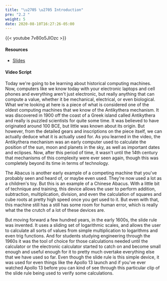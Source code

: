 ```yaml
---
title: "\u2705 \u2705 Introduction"
pre: "2.2 "
weight: 5
date: 2020-08-10T16:27:26-05:00
---
```


{{< youtube 7v80o5JIOzc >}}

#### Resources

* [Slides](../slides/2-Early-Computing-Machines.pdf)

#### Video Script

Today we're going to be learning about historical computing machines. Now, computers like we know today with your electronic laptops and cell phones and everything aren't just electronic, but really anything that can compute a value, whether it be mechanical, electrical, or even biological. What we're looking at here is a piece of what is considered one of the oldest computing machines that we know of the Antikythera mechanism. It was discovered in 1900 off the coast of a Greek island called Antikythera and really is puzzled scientists for quite some time. It was believed to have originated around 100 BCE, but little was known about its origin. But however, from the detailed gears and inscriptions on the piece itself, we can actually deduce what it is actually used for. As you learned in the video, the Antikythera mechanism was an early computer used to calculate the position of the sun, moon and planets in the sky, as well as important dates and eclipses. Now, after this period of time, it wasn't until the 14th century that mechanisms of this complexity were ever seen again, though this was completely beyond its time in terms of technology. 

The Abacus is another early example of a competing machine that you've probably seen and heard of, or maybe even used. They're now used a lot as a children's toy. But this is an example of a Chinese Abacus. With a little bit of technique and training, this device allows the user to perform addition, subtraction, multiplication, division, and even the calculation of squares and cube roots at pretty high speed once you get used to it. But even with that, this machine still has a still has some room for human error, which is really what the the crutch of a lot of these devices are. 

But moving forward a few hundred years, in the early 1600s, the slide rule was invented. It uses a sliding set of logarithmic scales, and allows the user to calculate all sorts of values from simple multiplication to logarithms and even trig functions. And for students studying engineering through the 1960s it was the tool of choice for those calculations needed until the calculator or the electronic calculator started to catch on and become small enough and useful enough for it to pretty much overtake everything else that we have used so far. Even though the slide rule is this simple device, it was used for even things like the Apollo 13 launch and if you've ever watched Apollo 13 before you can kind of see through this particular clip of the slide rule being used to verify some calculations. 
